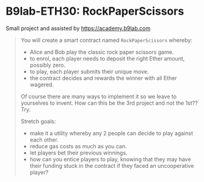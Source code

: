# B9lab-ETH30: RockPaperScissors

Small project and assisted by https://academy.b9lab.com


> You will create a smart contract named `RockPaperScissors` whereby:
>
>* Alice and Bob play the classic rock paper scissors game.
>* to enrol, each player needs to deposit the right Ether amount, possibly zero.
>* to play, each player submits their unique move.
>* the contract decides and rewards the winner with all Ether wagered.
>
> Of course there are many ways to implement it so we leave to yourselves to invent. How can this be the 3rd project and not the 1st?? Try.
>
>
> Stretch goals:
>* make it a utility whereby any 2 people can decide to play against each other.
>* reduce gas costs as much as you can.
>* let players bet their previous winnings.
>* how can you entice players to play, knowing that they may have their funding stuck in the contract if they faced an uncooperative player?